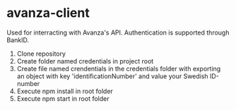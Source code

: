 # avanza-client

Used for interracting with Avanza's API. Authentication is supported through BankID.

1. Clone repository
2. Create folder named credentials in project root
3. Create file named crendentials in the credentials folder with exporting an object with key 'identificationNumber' and value your Swedish ID-number
4. Execute npm install in root folder
5. Execute npm start in root folder
